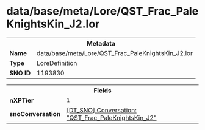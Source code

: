 <h1>data/base/meta/Lore/QST_Frac_PaleKnightsKin_J2.lor</h1><table><tr><th colspan="100%">Metadata</th></tr><tr><td><b>Name</b></td><td>data/base/meta/Lore/QST_Frac_PaleKnightsKin_J2.lor</td></tr><tr><td><b>Type</b></td><td>LoreDefinition</td></tr><tr><td><b>SNO ID</b></td><td>1193830</td></tr></table>

<table><tr><th colspan="100%">Fields</th></tr><tr><td><b>nXPTier</b></td><td><code>1</code></td></tr><tr><td><b>snoConversation</b></td><td><a href="..\Conversation\QST_Frac_PaleKnightsKin_J2.cnv.md">[DT_SNO] Conversation: "QST_Frac_PaleKnightsKin_J2"</a></td></tr></table>

